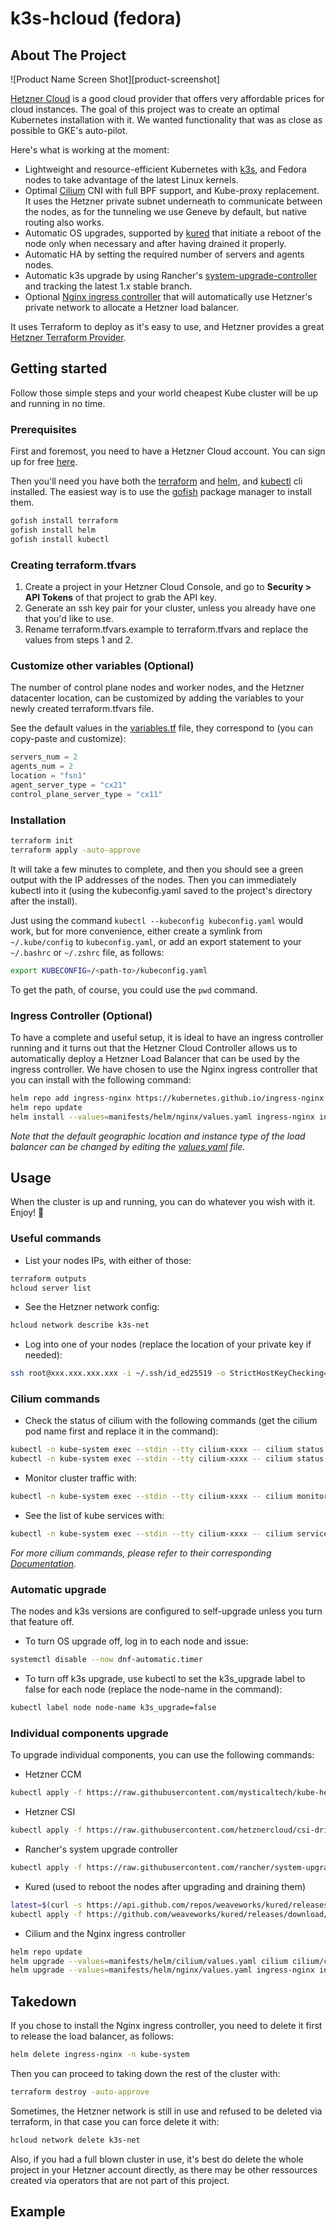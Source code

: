 # k3s-hcloud (fedora)

## About The Project

![Product Name Screen Shot][product-screenshot]

[Hetzner Cloud](https://hetzner.com) is a good cloud provider that offers very affordable prices for cloud instances. The goal of this project was to create an optimal Kubernetes installation with it. We wanted functionality that was as close as possible to GKE's auto-pilot.

Here's what is working at the moment:

- Lightweight and resource-efficient Kubernetes with [k3s](https://github.com/k3s-io/k3s), and Fedora nodes to take advantage of the latest Linux kernels.
- Optimal [Cilium](https://github.com/cilium/cilium) CNI with full BPF support, and Kube-proxy replacement. It uses the Hetzner private subnet underneath to communicate between the nodes, as for the tunneling we use Geneve by default, but native routing also works.
- Automatic OS upgrades, supported by [kured](https://github.com/weaveworks/kured) that initiate a reboot of the node only when necessary and after having drained it properly.
- Automatic HA by setting the required number of servers and agents nodes.
- Automatic k3s upgrade by using Rancher's [system-upgrade-controller](https://github.com/rancher/system-upgrade-controller) and tracking the latest 1.x stable branch.
- Optional [Nginx ingress controller](https://kubernetes.github.io/ingress-nginx/) that will automatically use Hetzner's private network to allocate a Hetzner load balancer.

It uses Terraform to deploy as it's easy to use, and Hetzner provides a great [Hetzner Terraform Provider](https://registry.terraform.io/providers/hetznercloud/hcloud/latest/docs).

<!-- GETTING STARTED -->

## Getting started

Follow those simple steps and your world cheapest Kube cluster will be up and running in no time.

### Prerequisites

First and foremost, you need to have a Hetzner Cloud account. You can sign up for free [here](https://hetzner.com/cloud/).

Then you'll need you have both the [terraform](https://learn.hashicorp.com/tutorials/terraform/install-cli) and [helm](https://helm.sh/docs/intro/install/), and [kubectl](https://kubernetes.io/docs/tasks/tools/) cli installed. The easiest way is to use the [gofish](https://gofi.sh/#install) package manager to install them.

```sh
gofish install terraform
gofish install helm
gofish install kubectl
```

### Creating terraform.tfvars

1. Create a project in your Hetzner Cloud Console, and go to **Security > API Tokens** of that project to grab the API key.
2. Generate an ssh key pair for your cluster, unless you already have one that you'd like to use.
3. Rename terraform.tfvars.example to terraform.tfvars and replace the values from steps 1 and 2.

### Customize other variables (Optional)

The number of control plane nodes and worker nodes, and the Hetzner datacenter location, can be customized by adding the variables to your newly created terraform.tfvars file.

See the default values in the [variables.tf](variables.tf) file, they correspond to (you can copy-paste and customize):

```tfvars
servers_num = 2
agents_num = 2
location = "fsn1"
agent_server_type = "cx21"
control_plane_server_type = "cx11"
```

### Installation

```sh
terraform init
terraform apply -auto-approve
```

It will take a few minutes to complete, and then you should see a green output with the IP addresses of the nodes. Then you can immediately kubectl into it (using the kubeconfig.yaml saved to the project's directory after the install).

Just using the command `kubectl --kubeconfig kubeconfig.yaml` would work, but for more convenience, either create a symlink from `~/.kube/config` to `kubeconfig.yaml`, or add an export statement to your `~/.bashrc` or `~/.zshrc` file, as follows:

```sh
export KUBECONFIG=/<path-to>/kubeconfig.yaml
```

To get the path, of course, you could use the `pwd` command.

### Ingress Controller (Optional)

To have a complete and useful setup, it is ideal to have an ingress controller running and it turns out that the Hetzner Cloud Controller allows us to automatically deploy a Hetzner Load Balancer that can be used by the ingress controller. We have chosen to use the Nginx ingress controller that you can install with the following command:

```sh
helm repo add ingress-nginx https://kubernetes.github.io/ingress-nginx
helm repo update
helm install --values=manifests/helm/nginx/values.yaml ingress-nginx ingress-nginx/ingress-nginx -n kube-system
```

_Note that the default geographic location and instance type of the load balancer can be changed by editing the [values.yaml](manifests/helm/nginx/values.yaml) file._

<!-- USAGE EXAMPLES -->

## Usage

When the cluster is up and running, you can do whatever you wish with it. Enjoy! 🎉

### Useful commands

- List your nodes IPs, with either of those:

```sh
terraform outputs
hcloud server list
```

- See the Hetzner network config:

```sh
hcloud network describe k3s-net
```

- Log into one of your nodes (replace the location of your private key if needed):

```sh
ssh root@xxx.xxx.xxx.xxx -i ~/.ssh/id_ed25519 -o StrictHostKeyChecking=no
```

### Cilium commands

- Check the status of cilium with the following commands (get the cilium pod name first and replace it in the command):

```sh
kubectl -n kube-system exec --stdin --tty cilium-xxxx -- cilium status
kubectl -n kube-system exec --stdin --tty cilium-xxxx -- cilium status --verbose
```

- Monitor cluster traffic with:

```sh
kubectl -n kube-system exec --stdin --tty cilium-xxxx -- cilium monitor
```

- See the list of kube services with:

```sh
kubectl -n kube-system exec --stdin --tty cilium-xxxx -- cilium service list
```

_For more cilium commands, please refer to their corresponding [Documentation](https://docs.cilium.io/en/latest/cheatsheet)._

### Automatic upgrade

The nodes and k3s versions are configured to self-upgrade unless you turn that feature off.

- To turn OS upgrade off, log in to each node and issue:

```sh
systemctl disable --now dnf-automatic.timer
```

- To turn off k3s upgrade, use kubectl to set the k3s_upgrade label to false for each node (replace the node-name in the command):

```sh
kubectl label node node-name k3s_upgrade=false
```

### Individual components upgrade

To upgrade individual components, you can use the following commands:

- Hetzner CCM

```sh
kubectl apply -f https://raw.githubusercontent.com/mysticaltech/kube-hetzner/master/manifests/hcloud-ccm-net.yaml
```

- Hetzner CSI

```sh
kubectl apply -f https://raw.githubusercontent.com/hetznercloud/csi-driver/master/deploy/kubernetes/hcloud-csi.yml
```

- Rancher's system upgrade controller

```sh
kubectl apply -f https://raw.githubusercontent.com/rancher/system-upgrade-controller/master/manifests/system-upgrade-controller.yaml
```

- Kured (used to reboot the nodes after upgrading and draining them)

```sh
latest=$(curl -s https://api.github.com/repos/weaveworks/kured/releases | jq -r '.[0].tag_name')
kubectl apply -f https://github.com/weaveworks/kured/releases/download/$latest/kured-$latest-dockerhub.yaml
```

- Cilium and the Nginx ingress controller

```sh
helm repo update
helm upgrade --values=manifests/helm/cilium/values.yaml cilium cilium/cilium -n kube-system
helm upgrade --values=manifests/helm/nginx/values.yaml ingress-nginx ingress-nginx/ingress-nginx -n kube-system
```

## Takedown

If you chose to install the Nginx ingress controller, you need to delete it first to release the load balancer, as follows:

```sh
helm delete ingress-nginx -n kube-system
```

Then you can proceed to taking down the rest of the cluster with:

```sh
terraform destroy -auto-approve
```

Sometimes, the Hetzner network is still in use and refused to be deleted via terraform, in that case you can force delete it with:

```sh
hcloud network delete k3s-net
```

Also, if you had a full blown cluster in use, it's best do delete the whole project in your Hetzner account directly, as there may be other ressources created via operators that are not part of this project.


## Example

```

```



